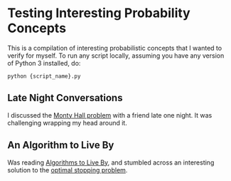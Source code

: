 # Testing Interesting Probability Concepts

This is a compilation of interesting probabilistic concepts that I wanted to verify for myself.
To run any script locally, assuming you have any version of Python 3 installed, do:
```
python {script_name}.py
```

## Late Night Conversations

I discussed the [Monty Hall problem](https://en.wikipedia.org/wiki/Monty_Hall_problem) with a friend late one night.  It was challenging wrapping my head around it.

## An Algorithm to Live By

Was reading [Algorithms to Live By](https://smile.amazon.com/Algorithms-Live-Computer-Science-Decisions-ebook/dp/B015CKNWJI?sa-no-redirect=1), and stumbled across an interesting solution to the [optimal stopping problem](https://en.wikipedia.org/wiki/Optimal_stopping).

